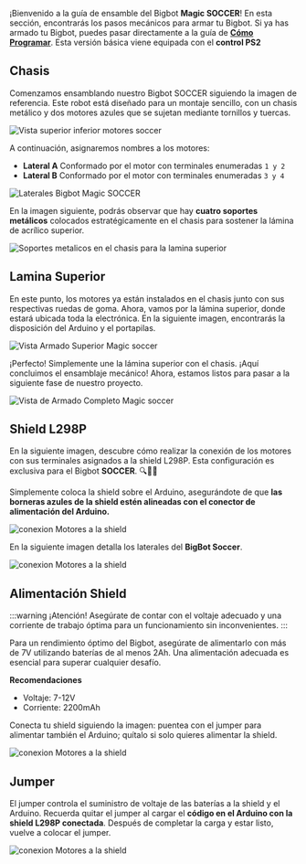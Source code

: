 
¡Bienvenido a la guía de ensamble del Bigbot **Magic SOCCER**! En esta sección, encontrarás los pasos mecánicos para armar tu Bigbot. Si ya has armado tu Bigbot, puedes pasar directamente a la guía de [**Cómo Programar**](/soccer/bot.md). Esta versión básica viene equipada con el **control PS2**

## Chasis

Comenzamos ensamblando nuestro Bigbot SOCCER siguiendo la imagen de referencia. Este robot está diseñado para un montaje sencillo, con un chasis metálico y dos motores azules que se sujetan mediante tornillos y tuercas.

![Vista superior inferior motores soccer](/magic_soccer_0.webp)
 
A continuación, asignaremos nombres a los motores:

- **Lateral A** Conformado por el motor con terminales enumeradas `1 y 2`
- **Lateral B** Conformado por el motor con terminales enumeradas `3 y 4 `

![Laterales Bigbot Magic SOCCER](/magic_soccer_1.webp)

En la imagen siguiente, podrás observar que hay **cuatro soportes metálicos** colocados estratégicamente en el chasis para sostener la lámina de acrílico superior.

![Soportes metalicos en el chasis para la lamina superior](/magic_soccer_3.webp)

## Lamina Superior
En este punto, los motores ya están instalados en el chasis junto con sus respectivas ruedas de goma. Ahora, vamos por la lámina superior, donde estará ubicada toda la electrónica. En la siguiente imagen, encontrarás la disposición del Arduino y el portapilas.

![Vista Armado Superior Magic soccer](/magic_soccer_2.webp)

¡Perfecto! Simplemente une la lámina superior con el chasis. ¡Aquí concluimos el ensamblaje mecánico!  Ahora, estamos listos para pasar a la siguiente fase de nuestro proyecto.

![Vista de Armado Completo Magic soccer](/magic_soccer_4.webp)


## Shield L298P

En la siguiente imagen, descubre cómo realizar la conexión de los motores con sus terminales asignados a la shield L298P. Esta configuración es exclusiva para el Bigbot **SOCCER**. 🔍🔧✨

Simplemente coloca la shield sobre el Arduino, asegurándote de que **las borneras azules de la shield estén alineadas con el conector de alimentación del Arduino.**

![conexion Motores a la shield](/magic_soccer_5.webp)

En la siguiente imagen detalla los laterales del **BigBot Soccer**.

![conexion Motores a la shield](/magic_soccer_6.webp)


## Alimentación Shield

:::warning ¡Atención!
Asegúrate de contar con el voltaje adecuado y una corriente de trabajo óptima para un funcionamiento sin inconvenientes.
:::

Para un rendimiento óptimo del Bigbot, asegúrate de alimentarlo con más de 7V utilizando baterías de al menos 2Ah. Una alimentación adecuada es esencial para superar cualquier desafío. 

**Recomendaciones**

- Voltaje: 7-12V
- Corriente: 2200mAh

Conecta tu shield siguiendo la imagen: puentea con el jumper para alimentar también el Arduino; quítalo si solo quieres alimentar la shield.

![conexion Motores a la shield](/magic_4wd_5.webp)

## Jumper

El jumper controla el suministro de voltaje de las baterías a la shield y el Arduino. Recuerda quitar el jumper al cargar el **código en el Arduino con la shield L298P conectada**. Después de completar la carga y estar listo, vuelve a colocar el jumper. 

![conexion Motores a la shield](/magic_2wd_5.webp)